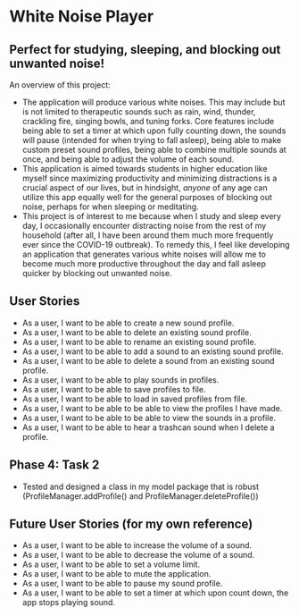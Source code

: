 # White Noise Player

## Perfect for studying, sleeping, and blocking out unwanted noise!

An overview of this project:
- The application will produce various white noises. This may include but is 
  not limited to therapeutic sounds such as rain, wind, thunder, crackling 
  fire, singing bowls, and tuning forks. Core features include being able to set a 
  timer at which upon fully counting down, the sounds will pause (intended for
  when trying to fall asleep), being able to make custom preset sound profiles, 
  being able to combine multiple sounds at once, and being able to adjust the volume
  of each sound.
- This application is aimed towards students in higher education like myself 
  since maximizing productivity and minimizing distractions is a crucial aspect
  of our lives, but in hindsight, *anyone* of any age can utilize this app 
  equally well for the general purposes of blocking out noise, perhaps for 
  when sleeping or meditating.
- This project is of interest to me because when I study and sleep every day,
  I occasionally encounter distracting noise from the rest of my household 
  (after all, I have been around them much more frequently ever since the 
  COVID-19 outbreak). To remedy this, I feel like developing an application that 
  generates various white noises will allow me to become much more productive
  throughout the day and fall asleep quicker by blocking out unwanted noise.
  

## User Stories
- As a user, I want to be able to create a new sound profile.
- As a user, I want to be able to delete an existing sound profile.
- As a user, I want to be able to rename an existing sound profile.
- As a user, I want to be able to add a sound to an existing sound profile.
- As a user, I want to be able to delete a sound from an existing sound profile.
- As a user, I want to be able to play sounds in profiles.
- As a user, I want to be able to save profiles to file.
- As a user, I want to be able to load in saved profiles from file.
- As a user, I want to be able to be able to view the profiles I have made.
- As a user, I want to be able to be able to view the sounds in a profile.
- As a user, I want to be able to hear a trashcan sound when I delete a profile.

## Phase 4: Task 2
- Tested and designed a class in my model package that is robust 
  (ProfileManager.addProfile() and ProfileManager.deleteProfile())

## Future User Stories (for my own reference)
- As a user, I want to be able to increase the volume of a sound.
- As a user, I want to be able to decrease the volume of a sound.
- As a user, I want to be able to set a volume limit.
- As a user, I want to be able to mute the application.
- As a user, I want to be able to pause my sound profile.
- As a user, I want to be able to set a timer at which upon count down,
  the app stops playing sound.
